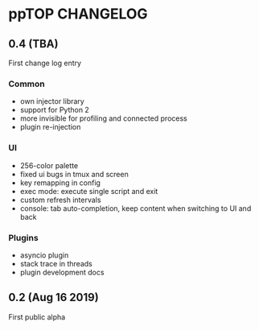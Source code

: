 # ppTOP CHANGELOG

## 0.4 (TBA)

First change log entry

### Common

* own injector library
* support for Python 2
* more invisible for profiling and connected process
* plugin re-injection

### UI

* 256-color palette
* fixed ui bugs in tmux and screen
* key remapping in config
* exec mode: execute single script and exit
* custom refresh intervals
* console: tab auto-completion, keep content when switching to UI and back

### Plugins

* asyncio plugin
* stack trace in threads
* plugin development docs

## 0.2 (Aug 16 2019)

First public alpha
